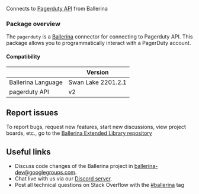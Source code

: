 
Connects to [Pagerduty API](https://developer.pagerduty.com/api-reference/) from Ballerina

### Package overview
The `pagerduty` is a [Ballerina](https://ballerina.io/) connector for connecting to Pagerduty API. This package allows you to programmatically interact with a PagerDuty account.

#### Compatibility
|                            | Version           |
|----------------------------|-------------------|
| Ballerina Language         | Swan Lake 2201.2.1  |
| pagerduty API              | v2                |

## Report issues
To report bugs, request new features, start new discussions, view project boards, etc., go to the [Ballerina Extended Library repository](https://github.com/ballerina-platform/ballerina-extended-library)

## Useful links
- Discuss code changes of the Ballerina project in [ballerina-dev@googlegroups.com](mailto:ballerina-dev@googlegroups.com).
- Chat live with us via our [Discord server](https://discord.gg/ballerinalang).
- Post all technical questions on Stack Overflow with the [#ballerina](https://stackoverflow.com/questions/tagged/ballerina) tag
